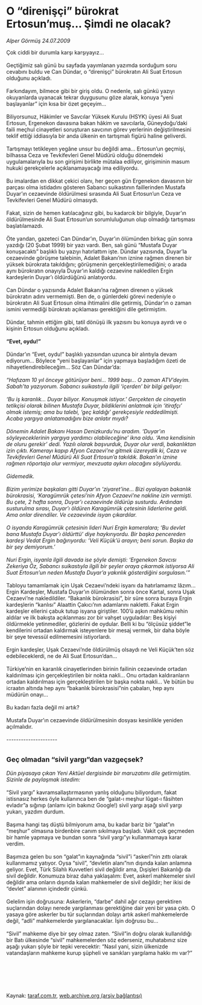 # O “direnişçi” bürokrat Ertosun’muş... Şimdi ne olacak?

*Alper Görmüş 24.07.2009*

<div class="taraf_structure_2col_1zq">
<div class="margen_n">



 <p>Çok ciddi bir durumla karşı karşıyayız... <br/><br/>Geçtiğimiz salı günü bu sayfada yayımlanan yazımda sorduğum soru cevabını buldu ve Can Dündar, o “direnişçi” bürokratın Ali Suat Ertosun olduğunu açıkladı. <br/><br/>Farkındayım, bilmece gibi bir giriş oldu. O nedenle, salı günkü yazıyı okuyanlarda uyanacak tekrar duygusunu göze alarak, konuya “yeni başlayanlar” için kısa bir özet geçeyim... <br/><br/>Biliyorsunuz, Hâkimler ve Savcılar Yüksek Kurulu (HSYK) üyesi Ali Suat Ertosun, Ergenekon davasına bakan hâkim ve savcılarla, Güneydoğu’daki faili meçhul cinayetleri soruşturan savcının görev yerlerinin değiştirilmesini teklif ettiği iddiasıyla bir anda ülkenin en tartışmalı figürü haline geliverdi. <br/><br/>Tartışmayı tetikleyen yegâne unsur bu değildi ama... Ertosun’un geçmişi, bilhassa Ceza ve Tevkifevleri Genel Müdürü olduğu dönemdeki uygulamalarıyla bu son girişimi birlikte mütalaa ediliyor, girişiminin masum hukuki gerekçelerle açıklanamayacağı ima ediliyordu. <br/><br/>Bu imalardan en dikkat çekici olanı, her geçen gün Ergenekon davasının bir parçası olma istidadını gösteren Sabancı suikastının faillerinden Mustafa Duyar’ın cezaevinde öldürülmesi sırasında Ali Suat Ertosun’un Ceza ve Tevkifevleri Genel Müdürü olmasıydı. <br/><br/>Fakat, sizin de hemen katılacağınız gibi, bu kadarcık bir bilgiyle, Duyar’ın öldürülmesinde Ali Suat Ertosun’un sorumluluğunun olup olmadığı tartışması başlatılamazdı. <br/><br/>Öte yandan, gazeteci Can Dündar’ın, Duyar’ın ölümünden birkaç gün sonra yazdığı (20 Şubat 1999) bir yazı vardı. Ben, salı günü “Mustafa Duyar konuşacaktı” başlıklı bu yazıyı hatırlattım işte. Dündar yazısında, Duyar’la cezaevinde görüşme talebinin, Adalet Bakanı’nın iznine rağmen direnen bir yüksek bürokrata takıldığını; görüşmenin gerçekleştirilemediğini; o arada aynı bürokratın onayıyla Duyar’ın kaldığı cezaevine nakledilen Ergin kardeşlerin Duyar’ı öldürdüğünü anlatıyordu. <br/><br/>Can Dündar o yazısında Adalet Bakanı’na rağmen direnen o yüksek bürokratın adını vermemişti. Ben de, o günlerdeki görevi nedeniyle o bürokratın Ali Suat Ertosun olma ihtimalini dile getirmiş, Dündar’ın o zaman ismini vermediği bürokratı açıklaması gerektiğini dile getirmiştim. <br/><br/>Dündar, tahmin ettiğim gibi, tatil dönüşü ilk yazısını bu konuya ayırdı ve o kişinin Ertosun olduğunu açıkladı.<b> <br/><br/>“Evet, oydu!” </b><br/><br/>Dündar’ın “Evet, oydu!” başlıklı yazısından<b> </b>uzunca bir alıntıyla devam ediyorum... Böylece “yeni başlayanlar” için yapmaya başladığım özeti de nihayetlendirebileceğim... Söz Can Dündar’da:<i> <br/><br/>“Hafızam 10 yıl önceye götürüyor beni... 1999 başı... O zaman ATV’deyim. Sabah’ta yazıyorum. Sabancı suikastıyla ilgili ‘içerden’ bir bilgi geliyor: <br/><br/>‘Bu iş karanlık... Duyar biliyor. Konuşmak istiyor.’ Gerçekten de cinayetin tetikçisi olarak bilinen Mustafa Duyar, bildiklerini anlatmak için ‘itirafçı’ olmak istemiş; ama bu talebi, ‘geç kaldığı’ gerekçesiyle reddedilmişti. Acaba yargıya anlatamadığını bize anlatır mıydı? <br/><br/>Dönemin Adalet Bakanı Hasan Denizkurdu’nu aradım. ‘Duyar’ın söyleyeceklerinin yargıya yardımcı olabileceğine’ ikna oldu. ‘Ama kendisinin de oluru gerekir’ dedi. Yazılı olarak başvurduk, Duyar olur verdi, bakanlıktan izin çıktı. Kamerayı kapıp Afyon Cezaevi’ne gitmek üzereydik ki, Ceza ve Tevkifevleri Genel Müdürü Ali Suat Ertosun’a takıldık. Bakan’ın iznine rağmen röportaja olur vermiyor, mevzuata aykırı olacağını söylüyordu. <br/><br/>Gidemedik. <br/><br/>Bizim yerimize başkaları gitti Duyar’ın ‘ziyaret’ine... Bizi oyalayan bakanlık bürokrasisi, ‘Karagümrük çetesi’nin Afyon Cezaevi’ne nakline izin vermişti. Bu çete, 2 hafta sonra, Duyar’ı cezaevinde öldürüp susturdu. Ardından susturulma sırası, Duyar’ı öldüren Karagümrük çetesinin liderlerine geldi. Ama onlar direndiler. Ve cezaevinde isyan çıkardılar. <br/><br/>O isyanda Karagümrük çetesinin lideri Nuri Ergin kameralara; ‘Bu devlet bana Mustafa Duyar’ı öldürttü’ diye haykırıyordu. Bir başka pencereden kardeşi Vedat Ergin bağırıyordu: ‘Veli Küçük’ü arayın; beni sorun. Başka da bir şey demiyorum.’ <br/><br/>Nuri Ergin, isyanla ilgili davada ise şöyle demişti: ‘Ergenekon Savcısı Zekeriya Öz, Sabancı suikastıyla ilgili bir şeyler oraya çıkarmak istiyorsa Ali Suat Ertosun’un neden Mustafa Duyar’a yakınlık gösterdiğini sorgulasın.’”</i> <br/><br/>Tabloyu tamamlamak için Uşak Cezaevi’ndeki isyanı da hatırlamamız lâzım... Ergin Kardeşler, Mustafa Duyar’ın ölümünden sonra önce Kartal, sonra Uşak Cezaevi’ne nakledildiler. “Bakanlık bürokrasisi”, bir süre sonra buraya Ergin kardeşlerin “kanlısı” Alaattin Çakıcı’nın adamlarını nakletti. Fakat Ergin kardeşler ellerini çabuk tutup isyana giriştiler. 100’ü aşkın mahkûmu rehin aldılar ve ilk bakışta açıklanması zor bir vahşet uyguladılar: Beş kişiyi öldürmekle yetinmediler, gözlerini de oydular. Belli ki bu “ölçüsüz şiddet”le kendilerini ortadan kaldırmak isteyenlere bir mesaj vermek, bir daha böyle bir şeye tevessül edilmemesini istiyorlardı. <br/><br/>Ergin kardeşler, Uşak Cezaevi’nde öldürülmüş olsaydı ne Veli Küçük’ten söz edebileceklerdi, ne de Ali Suat Ertosun’dan... <br/><br/>Türkiye’nin en karanlık cinayetlerinden birinin failinin cezaevinde ortadan kaldırılması için gerçekleştirilen bir nokta nakli... Onu ortadan kaldıranların ortadan kaldırılması için gerçekleştirilen bir başka nokta nakli... Ve bütün bu icraatın altında hep aynı “bakanlık bürokrasisi”nin çabaları, hep aynı müdürün onayı... <br/><br/>Bu kadarı fazla değil mi artık? <br/><br/>Mustafa Duyar’ın cezaevinde öldürülmesinin dosyası kesinlikle yeniden açılmalıdır. <br/><br/>---------------------<b></b> <br/><br/><br/><font size="4"><strong>Geç olmadan “sivil yargı”dan vazgeçsek?</strong></font> <i><br/><br/>Dün piyasaya çıkan Yeni Aktüel dergisinde bir maruzatımı dile getirmiştim. Sizinle de paylaşmak istedim:</i> <br/><br/>“Sivil yargı” kavramsallaştırmasının yanlış olduğunu biliyordum, fakat istisnasız herkes öyle kullanınca ben de “galat-ı meşhur lûgat-ı fâsihten evladır”a sığınıp (anlamı için bakınız Google!) sivil yargı aşağı sivil yargı yukarı, yazdım durdum. <br/><br/>Başıma hangi taş düştü bilmiyorum ama, bu kadar bariz bir “galat”ın “meşhur” olmasına birdenbire canım sıkılmaya başladı. Vakit çok geçmeden bir hamle yapmaya ve bundan sonra “sivil yargı”yı kullanmamaya karar verdim. <br/><br/>Başımıza gelen bu son “galat”ın kaynağında “sivil”i “askerî”nin zıttı olarak kullanmamız yatıyor. Oysa “sivil”, “devletin alanı”nın dışında kalan anlamına geliyor. Evet, Türk Silahlı Kuvvetleri sivil değildir ama, Dışişleri Bakanlığı da sivil değildir. Konumuza biraz daha yaklaşalım: Evet, askerî mahkemeler sivil değildir ama onların dışında kalan mahkemeler de sivil değildir; her ikisi de “devlet” alanının içindedir çünkü. <br/><br/>Gelelim işin doğrusuna: Askerlerin, “darbe” dahil ağır cezayı gerektiren suçlarından dolayı nerede yargılanması gerektiğine dair yeni bir yasa çıktı. O yasaya göre askerler bu tür suçlarından dolayı artık askerî mahkemelerde değil, “adli” mahkemelerde yargılanacaklar. İşin doğrusu bu... <br/><br/>“Sivil” mahkeme diye bir şey olmaz zaten. “Sivil”in doğru olarak kullanıldığı bir Batı ülkesinde “sivil” mahkemelerden söz ederseniz, muhatabınız size aşağı yukarı şöyle bir tepki verecektir: “Nasıl yani, sizin ülkenizde vatandaşların mahkeme kurup şüpheli ve sanıkları yargılama hakkı mı var?”</p>
<br/>
<br/>
<br/>



<br/>


<div id="taraf_not">
</div>

</div>


</div>

Kaynak: [taraf.com.tr](http://www.taraf.com.tr:80/makale/6690.htm), [web.archive.org (arşiv bağlantısı)](http://web.archive.org/web/20090919071946/http://www.taraf.com.tr:80/makale/6690.htm)
